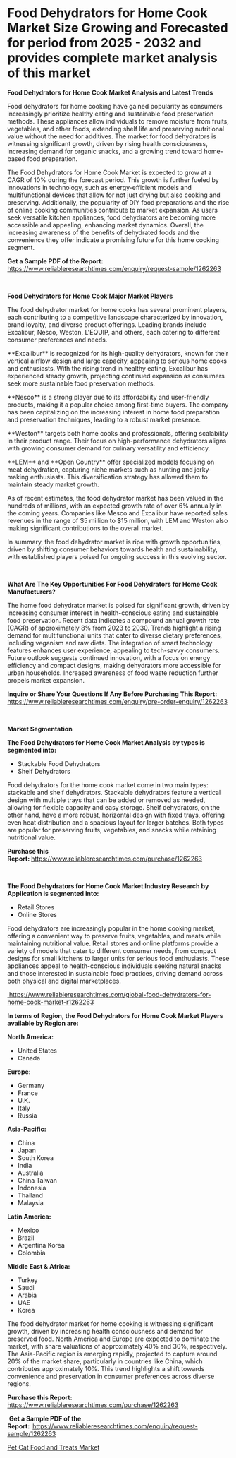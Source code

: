 <p><h1>Food Dehydrators for Home Cook Market Size Growing and Forecasted for period from 2025 - 2032 and provides complete market analysis of this market</h1></p><p><strong>Food Dehydrators for Home Cook Market Analysis and Latest Trends</strong></p>
<p><p>Food dehydrators for home cooking have gained popularity as consumers increasingly prioritize healthy eating and sustainable food preservation methods. These appliances allow individuals to remove moisture from fruits, vegetables, and other foods, extending shelf life and preserving nutritional value without the need for additives. The market for food dehydrators is witnessing significant growth, driven by rising health consciousness, increasing demand for organic snacks, and a growing trend toward home-based food preparation.</p><p>The Food Dehydrators for Home Cook Market is expected to grow at a CAGR of 10% during the forecast period. This growth is further fueled by innovations in technology, such as energy-efficient models and multifunctional devices that allow for not just drying but also cooking and preserving. Additionally, the popularity of DIY food preparations and the rise of online cooking communities contribute to market expansion. As users seek versatile kitchen appliances, food dehydrators are becoming more accessible and appealing, enhancing market dynamics. Overall, the increasing awareness of the benefits of dehydrated foods and the convenience they offer indicate a promising future for this home cooking segment.</p></p>
<p><strong>Get a Sample PDF of the Report:&nbsp;</strong> <a href="https://www.reliableresearchtimes.com/enquiry/request-sample/1262263?utm_campaign=1581&utm_medium=2&utm_source=Github&utm_content=ia&utm_term=05042025&utm_id=food-dehydrators-for-home-cook">https://www.reliableresearchtimes.com/enquiry/request-sample/1262263</a></p>
<p>&nbsp;</p>
<p><strong>Food Dehydrators for Home Cook Major Market Players</strong></p>
<p><p>The food dehydrator market for home cooks has several prominent players, each contributing to a competitive landscape characterized by innovation, brand loyalty, and diverse product offerings. Leading brands include Excalibur, Nesco, Weston, L'EQUIP, and others, each catering to different consumer preferences and needs.</p><p>**Excalibur** is recognized for its high-quality dehydrators, known for their vertical airflow design and large capacity, appealing to serious home cooks and enthusiasts. With the rising trend in healthy eating, Excalibur has experienced steady growth, projecting continued expansion as consumers seek more sustainable food preservation methods.</p><p>**Nesco** is a strong player due to its affordability and user-friendly products, making it a popular choice among first-time buyers. The company has been capitalizing on the increasing interest in home food preparation and preservation techniques, leading to a robust market presence.</p><p>**Weston** targets both home cooks and professionals, offering scalability in their product range. Their focus on high-performance dehydrators aligns with growing consumer demand for culinary versatility and efficiency.</p><p>**LEM** and **Open Country** offer specialized models focusing on meat dehydration, capturing niche markets such as hunting and jerky-making enthusiasts. This diversification strategy has allowed them to maintain steady market growth.</p><p>As of recent estimates, the food dehydrator market has been valued in the hundreds of millions, with an expected growth rate of over 6% annually in the coming years. Companies like Mesco and Excalibur have reported sales revenues in the range of $5 million to $15 million, with LEM and Weston also making significant contributions to the overall market.</p><p>In summary, the food dehydrator market is ripe with growth opportunities, driven by shifting consumer behaviors towards health and sustainability, with established players poised for ongoing success in this evolving sector.</p></p>
<p>&nbsp;</p>
<p><strong>What Are The Key Opportunities For Food Dehydrators for Home Cook Manufacturers?</strong></p>
<p><p>The home food dehydrator market is poised for significant growth, driven by increasing consumer interest in health-conscious eating and sustainable food preservation. Recent data indicates a compound annual growth rate (CAGR) of approximately 8% from 2023 to 2030. Trends highlight a rising demand for multifunctional units that cater to diverse dietary preferences, including veganism and raw diets. The integration of smart technology features enhances user experience, appealing to tech-savvy consumers. Future outlook suggests continued innovation, with a focus on energy efficiency and compact designs, making dehydrators more accessible for urban households. Increased awareness of food waste reduction further propels market expansion.</p></p>
<p><strong>Inquire or Share Your Questions If Any Before Purchasing This Report:</strong> <a href="https://www.reliableresearchtimes.com/enquiry/pre-order-enquiry/1262263?utm_campaign=1581&utm_medium=2&utm_source=Github&utm_content=ia&utm_term=05042025&utm_id=food-dehydrators-for-home-cook">https://www.reliableresearchtimes.com/enquiry/pre-order-enquiry/1262263</a></p>
<p>&nbsp;</p>
<p><strong>Market Segmentation</strong></p>
<p><strong>The Food Dehydrators for Home Cook Market Analysis by types is segmented into:</strong></p>
<p><ul><li>Stackable Food Dehydrators</li><li>Shelf Dehydrators</li></ul></p>
<p><p>Food dehydrators for the home cook market come in two main types: stackable and shelf dehydrators. Stackable dehydrators feature a vertical design with multiple trays that can be added or removed as needed, allowing for flexible capacity and easy storage. Shelf dehydrators, on the other hand, have a more robust, horizontal design with fixed trays, offering even heat distribution and a spacious layout for larger batches. Both types are popular for preserving fruits, vegetables, and snacks while retaining nutritional value.</p></p>
<p><strong>Purchase this Report:&nbsp;</strong><a href="https://www.reliableresearchtimes.com/purchase/1262263?utm_campaign=1581&utm_medium=2&utm_source=Github&utm_content=ia&utm_term=05042025&utm_id=food-dehydrators-for-home-cook">https://www.reliableresearchtimes.com/purchase/1262263</a></p>
<p>&nbsp;</p>
<p><strong>The Food Dehydrators for Home Cook Market Industry Research by Application is segmented into:</strong></p>
<p><ul><li>Retail Stores</li><li>Online Stores</li></ul></p>
<p><p>Food dehydrators are increasingly popular in the home cooking market, offering a convenient way to preserve fruits, vegetables, and meats while maintaining nutritional value. Retail stores and online platforms provide a variety of models that cater to different consumer needs, from compact designs for small kitchens to larger units for serious food enthusiasts. These appliances appeal to health-conscious individuals seeking natural snacks and those interested in sustainable food practices, driving demand across both physical and digital marketplaces.</p></p>
<p><a href="https://www.reliableresearchtimes.com/global-food-dehydrators-for-home-cook-market-r1262263?utm_campaign=1581&utm_medium=2&utm_source=Github&utm_content=ia&utm_term=05042025&utm_id=food-dehydrators-for-home-cook">&nbsp;https://www.reliableresearchtimes.com/global-food-dehydrators-for-home-cook-market-r1262263</a></p>
<p><strong>In terms of Region, the Food Dehydrators for Home Cook Market Players available by Region are:</strong></p>
<p>
    <p> <strong> North America: </strong>
        <ul>
            <li>United States</li>
            <li>Canada</li>
        </ul>
        </p> 
    <p> <strong> Europe: </strong>
        <ul>
            <li>Germany</li>
            <li>France</li>
            <li>U.K.</li>
            <li>Italy</li>
            <li>Russia</li>
        </ul>
        </p> 
    <p> <strong> Asia-Pacific: </strong>
        <ul>
            <li>China</li>
            <li>Japan</li>
            <li>South Korea</li>
            <li>India</li>
            <li>Australia</li>
            <li>China Taiwan</li>
            <li>Indonesia</li>
            <li>Thailand</li>
            <li>Malaysia</li>
        </ul>
        </p> 
    <p> <strong> Latin America: </strong>
        <ul>
            <li>Mexico</li>
            <li>Brazil</li>
            <li>Argentina Korea</li>
            <li>Colombia</li>
        </ul>
        </p> 
    <p> <strong> Middle East & Africa: </strong>
        <ul>
            <li>Turkey</li>
            <li>Saudi</li>
            <li>Arabia</li>
            <li>UAE</li>
            <li>Korea</li>
        </ul>
    </p>
    </p>
<p><p>The food dehydrator market for home cooking is witnessing significant growth, driven by increasing health consciousness and demand for preserved food. North America and Europe are expected to dominate the market, with share valuations of approximately 40% and 30%, respectively. The Asia-Pacific region is emerging rapidly, projected to capture around 20% of the market share, particularly in countries like China, which contributes approximately 10%. This trend highlights a shift towards convenience and preservation in consumer preferences across diverse regions.</p></p>
<p><strong>Purchase this Report: </strong><a href="https://www.reliableresearchtimes.com/purchase/1262263?utm_campaign=1581&utm_medium=2&utm_source=Github&utm_content=ia&utm_term=05042025&utm_id=food-dehydrators-for-home-cook">https://www.reliableresearchtimes.com/purchase/1262263</a></p>
<p>&nbsp;<strong>Get a Sample PDF of the Report:&nbsp;&nbsp;</strong><a href="https://www.reliableresearchtimes.com/enquiry/request-sample/1262263?utm_campaign=1581&utm_medium=2&utm_source=Github&utm_content=ia&utm_term=05042025&utm_id=food-dehydrators-for-home-cook">https://www.reliableresearchtimes.com/enquiry/request-sample/1262263</a></p>
<p><strong></strong></p>
<p><p><a href="https://github.com/willjis/Market-Research-Report-List-1/blob/main/pet-cat-food-and-treats-market.md?utm_campaign=1581&utm_medium=2&utm_source=Github&utm_content=ia&utm_term=05042025&utm_id=food-dehydrators-for-home-cook">Pet Cat Food and Treats Market</a></p></p>